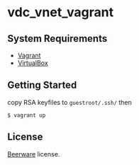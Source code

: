 vdc_vnet_vagrant
=====================

System Requirements
-------------------

+ [Vagrant](http://www.vagrantup.com/downloads.html)
+ [VirtualBox](https://www.virtualbox.org/wiki/Downloads)

Getting Started
---------------

copy RSA keyfiles to `guestroot/.ssh/` then

```
$ vagrant up
```

License
-------

[Beerware](http://en.wikipedia.org/wiki/Beerware) license.
